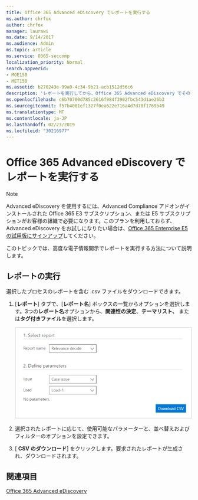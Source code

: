 ```yaml
---
title: Office 365 Advanced eDiscovery でレポートを実行する
ms.author: chrfox
author: chrfox
manager: laurawi
ms.date: 9/14/2017
ms.audience: Admin
ms.topic: article
ms.service: O365-seccomp
localization_priority: Normal
search.appverid:
- MOE150
- MET150
ms.assetid: b270243e-99a0-4c34-9b21-acb1512d56c6
description: 'レポートを実行してから、Office 365 Advanced eDiscovery でその .csv ファイルをダウンロードする方法について説明します。  '
ms.openlocfilehash: c6b70700d785c2616f984f3902fbc543d1ae26b3
ms.sourcegitcommit: f57b4001ef1327f0ea622e716a4d7d78f1769b49
ms.translationtype: MT
ms.contentlocale: ja-JP
ms.lasthandoff: 02/23/2019
ms.locfileid: "30216977"
---
```

# <a name="run-reports-in-office-365-advanced-ediscovery"></a>Office 365 Advanced eDiscovery でレポートを実行する

> [!NOTE]
> Advanced eDiscovery を使用するには、Advanced Compliance アドオンがインストールされた Office 365 E3 サブスクリプション、または E5 サブスクリプションがお客様の組織で必要になります。このプランを利用しておらず、Advanced eDiscovery をお試しになりたい場合は、[Office 365 Enterprise E5 の試用版にサインアップ](https://go.microsoft.com/fwlink/p/?LinkID=698279)してください。 
  
このトピックでは、高度な電子情報開示でレポートを実行する方法について説明します。
  
## <a name="running-reports"></a>レポートの実行

選択したプロセスのレポートを含む .csv ファイルをダウンロードできます。
  
1. [**レポート**] タブで、[**レポート名**] ボックスの一覧からオプションを選択します。3つの**レポート名**オプションから、**関連性の決定**、**テーマリスト、** または**タグ付きファイル**を選択します。
    
    ![電子的情報開示分析レポート](media/f16aee7a-508f-4acc-99bc-a2c8dec01312.png)
  
2. 選択されたレポートに応じて、使用可能なパラメーターと、並べ替えおよびフィルターのオプションを設定できます。 
    
3. [ **CSV のダウンロード**] をクリックします。要求されたレポートが生成され、ダウンロードされます。
    
## <a name="see-also"></a>関連項目

[Office 365 Advanced eDiscovery](office-365-advanced-ediscovery.md)

